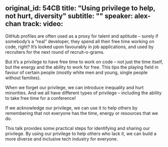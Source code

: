 original_id: 54CB
title: "Using privilege to help, not hurt, diversity"
subtitle: ""
speaker: alex-chan
track: 
video:
---
GitHub profiles are often used as a proxy for talent and aptitude – surely if somebody’s a “real” developer, they spend all their free time working on code, right? It’s looked upon favourably in job applications, and used by recruiters for the next round of recruit-o-grams.

But it’s a privilege to have free time to work on code – not just the time itself, but the energy and the ability to work for free. This tips the playing field in favour of certain people (mostly white men and young, single people without families).

When we forget our privilege, we can introduce inequality and hurt minorities. And we all have different types of privilege – including the ability to take free time for a conference!

If we acknowledge our privilege, we can use it to help others by remembering that not everyone has the time, energy or resources that we do.

This talk provides some practical steps for identifying and sharing our privilege. By using our privilege to help others who lack it, we can build a more diverse and inclusive tech industry for everyone.